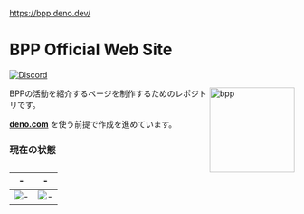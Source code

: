 
https://bpp.deno.dev/


# BPP Official Web Site

[![Discord](https://img.shields.io/discord/895078439709708318?logo=discord&style=social&label=discord)](https://discord.gg/bpp)

<img align="right" src="https://cdn.discordapp.com/attachments/895078442637336628/919609231739617311/BPP_1.png" height="150px" alt="bpp">

BPPの活動を紹介するページを制作するためのレポジトリです。

**[deno.com](https://dash.deno.com/projects/bpp)** を使う前提で作成を進めています。

### 現在の状態

| - | - |
| - | - |
|![-](https://user-images.githubusercontent.com/2094723/158048045-e42c1607-10f2-4a98-ab4d-553c2472beea.png)|![-](https://user-images.githubusercontent.com/2094723/158048040-dc0991c7-169b-4884-b8da-d79eb4ddca81.png)|

